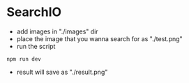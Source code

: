 # SearchIO

- add images in "./images" dir
- place the image that you wanna search for as "./test.png"
- run the script

```node
npm run dev
```

- result will save as "./result.png"
